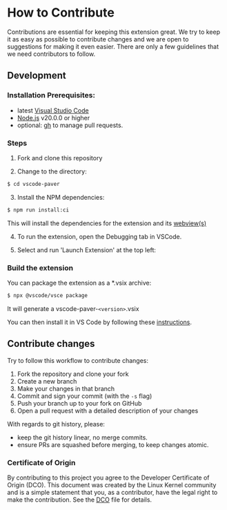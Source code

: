 # How to Contribute

Contributions are essential for keeping this extension great. We try to keep it
as easy as possible to contribute changes and we are open to suggestions for
making it even easier. There are only a few guidelines that we need contributors
to follow.

## Development

### Installation Prerequisites:

- latest [Visual Studio Code](https://code.visualstudio.com/)
- [Node.js](https://nodejs.org/) v20.0.0 or higher
- optional: [gh](https://cli.github.com/) to manage pull requests.

### Steps

1. Fork and clone this repository

2. Change to the directory:

```bash
$ cd vscode-paver
```

3. Install the NPM dependencies:

```bash
$ npm run install:ci
```

This will install the dependencies for the extension and its
[webview(s)](https://code.visualstudio.com/api/extension-guides/webview)

4. To run the extension, open the Debugging tab in VSCode.

5. Select and run 'Launch Extension' at the top left:

### Build the extension

You can package the extension as a *.vsix archive:

```bash
$ npx @vscode/vsce package
```

It will generate a vscode-paver-`<version>`.vsix

You can then install it in VS Code by following these
[instructions](https://code.visualstudio.com/docs/editor/extension-marketplace#_install-from-a-vsix).

## Contribute changes

Try to follow this workflow to contribute changes:

1. Fork the repository and clone your fork
2. Create a new branch
3. Make your changes in that branch
4. Commit and sign your commit (with the `-s` flag)
5. Push your branch up to your fork on GitHub
6. Open a pull request with a detailed description of your changes

With regards to git history, please:

- keep the git history linear, no merge commits.
- ensure PRs are squashed before merging, to keep changes atomic.

### Certificate of Origin

By contributing to this project you agree to the Developer Certificate of Origin
(DCO). This document was created by the Linux Kernel community and is a simple
statement that you, as a contributor, have the legal right to make the
contribution. See the [DCO](DCO) file for details.
